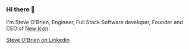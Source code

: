 ### Hi there 👋

I'm Steve O'Brien, Engineer, Full Stack Software developer, Founder and CEO of [New Icon](https://newicon.net).

[Steve O'Brien on Linkedin](https://www.linkedin.com/in/stevenaobrien/)

<!--
**steve-obrien/steve-obrien** is a ✨ _special_ ✨ repository because its `README.md` (this file) appears on your GitHub profile.

Here are some ideas to get you started:

- 🔭 I’m currently working on ...
- 🌱 I’m currently learning ...
- 👯 I’m looking to collaborate on ...
- 🤔 I’m looking for help with ...
- 💬 Ask me about ...
- 📫 How to reach me: ...
- 😄 Pronouns: ...
- ⚡ Fun fact: ...
-->
